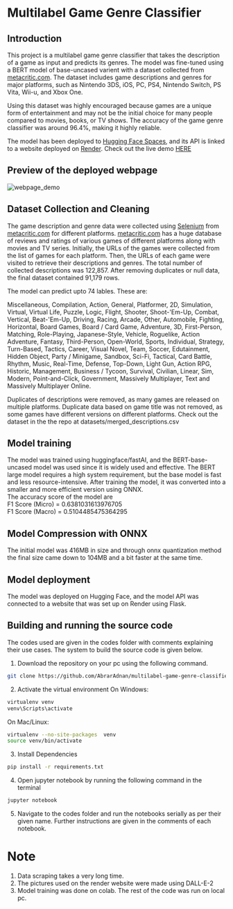 # Multilabel Game Genre Classifier

## Introduction

This project is a multilabel game genre classifier that takes the description of a game as input and predicts its genres. The model was fine-tuned using a BERT model of base-uncased varient with a dataset collected from [metacritic.com](https://metacritic.com). The dataset includes game descriptions and genres for major platforms, such as Nintendo 3DS, iOS, PC, PS4, Nintendo Switch, PS Vita, Wii-u, and Xbox One.

Using this dataset was highly encouraged because games are a unique form of entertainment and may not be the initial choice for many people compared to movies, books, or TV shows. The accuracy of the game genre classifier was around 96.4%, making it highly reliable.

The model has been deployed to [Hugging Face Spaces](https://huggingface.co/), and its API is linked to a website deployed on [Render](https://render.com/). Check out the live demo [HERE](https://multilabel-game-classifier.onrender.com)

## Preview of the deployed webpage
![webpage_demo](https://user-images.githubusercontent.com/52294804/219456382-1656158b-057b-48c5-84dd-791a93d46a71.jpg)



## Dataset Collection and Cleaning

The game description and genre data were collected using [Selenium](https://selenium-python.readthedocs.io/) from [metacritic.com](https://metacritic.com) for different platforms. [metacritic.com](https://metacritic.com) has a huge database of reviews and ratings of various games of different platforms along with movies and TV series. Initially, the URLs of the games were collected from the list of games for each platform. Then, the URLs of each game were visited to retrieve their descriptions and genres. The total number of collected descriptions was 122,857. After removing duplicates or null data, the final dataset contained 91,179 rows.


The model can predict upto 74 lables. These are:

Miscellaneous, Compilation, Action, General, Platformer, 2D, Simulation, Virtual, Virtual Life, Puzzle, Logic, Flight, Shooter, Shoot-'Em-Up, Combat, Vertical, Beat-'Em-Up, Driving, Racing, Arcade, Other, Automobile, Fighting, Horizontal, Board Games, Board / Card Game, Adventure, 3D, First-Person, Matching, Role-Playing, Japanese-Style, Vehicle, Roguelike, Action Adventure, Fantasy, Third-Person, Open-World, Sports, Individual, Strategy, Turn-Based, Tactics, Career, Visual Novel, Team, Soccer, Edutainment, Hidden Object, Party / Minigame, Sandbox, Sci-Fi, Tactical, Card Battle, Rhythm, Music, Real-Time, Defense, Top-Down, Light Gun, Action RPG, Historic, Management, Business / Tycoon, Survival, Civilian, Linear, Sim, Modern, Point-and-Click, Government, Massively Multiplayer, Text and Massively Multiplayer Online.

Duplicates of descriptions were removed, as many games are released on multiple platforms. Duplicate data based on game title was not removed, as some games have different versions on different platforms.
Check out the dataset in the the repo at datasets/merged_descriptions.csv

## Model training
The model was trained using huggingface/fastAI, and the BERT-base-uncased model was used since it is widely used and effective. The BERT large model requires a high system requirement, but the base model is fast and less resource-intensive. After training the model, it was converted into a smaller and more efficient version using ONNX. 
<br>
The accuracy score of the model are
<br>
F1 Score (Micro) = 0.6381031613976705
<br>
F1 Score (Macro) = 0.5104485475364295

## Model Compression with ONNX
The initial model was 416MB in size and through onnx quantization method the final size came down to 104MB and a bit faster at the same time.

## Model deployment
The model was deployed on Hugging Face, and the model API was connected to a website that was set up on Render using Flask.


## Building and running the source code

The codes used are given in the codes folder with comments explaining their use cases. The system to build the source code is given below.

1. Download the repository on your pc using the following command. 
```bash
git clone https://github.com/AbrarAdnan/multilabel-game-genre-classifier.git
```
2. Activate the virtual environment
On Windows:
```bash
virtualenv venv
venv\Scripts\activate
```
On Mac/Linux:
```bash
virtualenv --no-site-packages  venv
source venv/bin/activate
```
3. Install Dependencies
```bash
pip install -r requirements.txt
```
4. Open jupyter notebook by running the following command in the terminal 
```bash
jupyter notebook
```
5. Navigate to the codes folder and run the notebooks serially as per their given name. Further instructions are given in the comments of each notebook.

# Note
1. Data scraping takes a very long time.
2. The pictures used on the render website were made using DALL-E-2
3. Model training was done on colab. The rest of the code was run on local pc.

